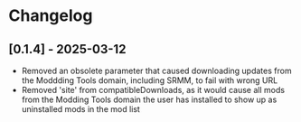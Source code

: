 # Changelog

## [0.1.4] - 2025-03-12

- Removed an obsolete parameter that caused downloading updates from the Moddding Tools domain, including SRMM, to fail with wrong URL
- Removed 'site' from compatibleDownloads, as it would cause all mods from the Modding Tools domain the user has installed to show up as uninstalled mods in the mod list

